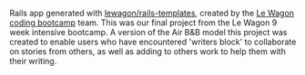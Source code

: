 Rails app generated with [lewagon/rails-templates](https://github.com/lewagon/rails-templates), created by the [Le Wagon coding bootcamp](https://www.lewagon.com) team.
This was our final project from the Le Wagon 9 week intensive bootcamp. 
A version of the Air B&B model this project was created to enable users who have encountered 'writers block' to collaborate on stories from others, as well as adding to others work to help them with their writing.
